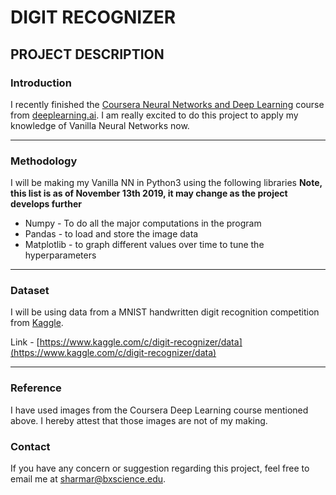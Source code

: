 # DIGIT RECOGNIZER


## PROJECT DESCRIPTION



### Introduction


I recently finished the [Coursera Neural Networks and Deep Learning][1] course from [deeplearning.ai][2]. I am really excited to do this project to apply my knowledge of Vanilla Neural Networks now.

-------

### Methodology


I will be making my Vanilla NN in Python3 using the following libraries **__Note, this list is as of November 13th 2019, it may change as the project develops further__**

* Numpy - To do all the major computations in the program
* Pandas - to load and store the image data
* Matplotlib - to graph different values over time to tune the hyperparameters

-------

### Dataset

I will be using data from a MNIST handwritten digit recognition competition from [Kaggle][3].

Link - [https://www.kaggle.com/c/digit-recognizer/data](https://www.kaggle.com/c/digit-recognizer/data)

-------


### Reference

I have used images from the Coursera Deep Learning course mentioned above. I hereby attest that those images are not of my making.


### Contact

If you have any concern or suggestion regarding this project, feel free to email me at [sharmar@bxscience.edu](sharmar@bxscience.edu).



[1]: https://www.coursera.org/learn/neural-networks-deep-learning/
[2]: https://www.coursera.org/specializations/deep-learning?
[3]: https://www.kaggle.com/
